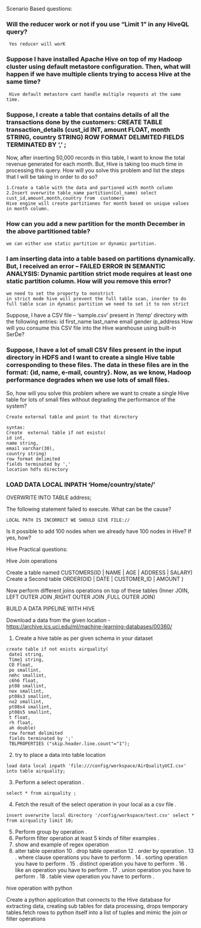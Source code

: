 Scenario Based questions:

### Will the reducer work or not if you use “Limit 1” in any HiveQL query?
```
 Yes reducer will worK
 ```
### Suppose I have installed Apache Hive on top of my Hadoop cluster using default metastore configuration. Then, what will happen if we have multiple clients trying to access Hive at the same time? 
```
 Hive default metastore cant handle multiple requests at the same time.
 ```
### Suppose, I create a table that contains details of all the transactions done by the customers: CREATE TABLE transaction_details (cust_id INT, amount FLOAT, month STRING, country STRING) ROW FORMAT DELIMITED FIELDS TERMINATED BY ‘,’ ;
Now, after inserting 50,000 records in this table, I want to know the total revenue generated for each month. But, Hive is taking too much time in processing this query. How will you solve this problem and list the steps that I will be taking in order to do so?
```
1.Create a table with the data and partioned with month column
2.Insert overwrite table_name partition(Col_name) select cust_id,amount,month,country from  customers
Hive engine will create partitiones for month based on unique values in month column.
```
### How can you add a new partition for the month December in the above partitioned table?
```
we can either use static partition or dynamic partition.
```
### I am inserting data into a table based on partitions dynamically. But, I received an error – FAILED ERROR IN SEMANTIC ANALYSIS: Dynamic partition strict mode requires at least one static partition column. How will you remove this error?
```
we need to set the property to nonstrict
in strict mode hive will prevent the full table scan, inorder to do full table scan in dynamic partition we need to set it to non strict
```

Suppose, I have a CSV file – ‘sample.csv’ present in ‘/temp’ directory with the following entries:
id first_name last_name email gender ip_address
How will you consume this CSV file into the Hive warehouse using built-in SerDe?


### Suppose, I have a lot of small CSV files present in the input directory in HDFS and I want to create a single Hive table corresponding to these files. The data in these files are in the format: {id, name, e-mail, country}. Now, as we know, Hadoop performance degrades when we use lots of small files.
So, how will you solve this problem where we want to create a single Hive table for lots of small files without degrading the performance of the system?
```
Create external table and point to that directory

syntax:
Create  external table if not exists(
id int,
name string,
email varchar(30),
country string)
row format delimited
fields terminated by ','
location hdfs directory
```


### LOAD DATA LOCAL INPATH ‘Home/country/state/’
OVERWRITE INTO TABLE address;

The following statement failed to execute. What can be the cause?
```
LOCAL PATH IS INCORRECT WE SHOULD GIVE FILE://
```

Is it possible to add 100 nodes when we already have 100 nodes in Hive? If yes, how?















Hive Practical questions:

Hive Join operations

Create a  table named CUSTOMERS(ID | NAME | AGE | ADDRESS   | SALARY)
Create a Second  table ORDER(OID | DATE | CUSTOMER_ID | AMOUNT
)

Now perform different joins operations on top of these tables
(Inner JOIN, LEFT OUTER JOIN ,RIGHT OUTER JOIN ,FULL OUTER JOIN)

BUILD A DATA PIPELINE WITH HIVE

Download a data from the given location - 
https://archive.ics.uci.edu/ml/machine-learning-databases/00360/

1. Create a hive table as per given schema in your dataset 
```
create table if not exists airquality(
 date1 string,
 Time1 string,
 CO Float,
 po smallint,
 nmhc smallint,
 c6h6 float,
 pt08 smallint,
 nox smallint,
 pt08s3 smallint,
 no2 smallint,
 pt08s4 smallint,
 pt08s5 smallint,
 t float,
 rh float,
 ah double)
 row format delimited
 fields terminated by ';'
 TBLPROPERTIES ("skip.header.line.count"="1");
```
2. try to place a data into table location
```
load data local inpath 'file:///config/workspace/AirQualityUCI.csv' into table airquality;

```
3. Perform a select operation . 
```
select * from airquality ;
```
4. Fetch the result of the select operation in your local as a csv file . 
```
insert overwrite local directory '/config/workspace/test.csv' select * from airquality limit 10;
```
5. Perform group by operation . 
7. Perform filter operation at least 5 kinds of filter examples . 
8. show and example of regex operation
9. alter table operation 
10 . drop table operation
12 . order by operation . 
13 . where clause operations you have to perform . 
14 . sorting operation you have to perform . 
15 . distinct operation you have to perform . 
16 . like an operation you have to perform . 
17 . union operation you have to perform . 
18 . table view operation you have to perform . 






hive operation with python

Create a python application that connects to the Hive database for extracting data, creating sub tables for data processing, drops temporary tables.fetch rows to python itself into a list of tuples and mimic the join or filter operations

